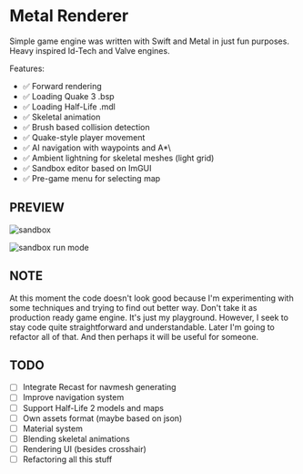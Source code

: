 #  Metal Renderer

Simple game engine was written with Swift and Metal in just fun purposes.
Heavy inspired Id-Tech and Valve engines.

Features:
- ✅ Forward rendering
- ✅ Loading Quake 3 .bsp
- ✅ Loading Half-Life .mdl
- ✅ Skeletal animation
- ✅ Brush based collision detection
- ✅ Quake-style player movement
- ✅ AI navigation with waypoints and A\*\
- ✅ Ambient lightning for skeletal meshes (light grid)
- ✅ Sandbox editor based on ImGUI
- ✅ Pre-game menu for selecting map

## PREVIEW
![sandbox](https://github.com/tanelxen/MetalRenderer/assets/14359330/5cbeddb3-7f99-4568-b650-dd690c2cf780)

![sandbox run mode](https://github.com/tanelxen/MetalRenderer/assets/14359330/1da49c3f-1fb2-4c72-86bb-cb0b4ead2da5)

## NOTE
At this moment the code doesn't look good because I'm experimenting with some techniques and trying to find out better way.
Don't take it as production ready game engine. It's just my playground. However, I seek to stay code quite straightforward and understandable.
Later I'm going to refactor all of that. And then perhaps it will be useful for someone.

## TODO
- [ ] Integrate Recast for navmesh generating
- [ ] Improve navigation system
- [ ] Support Half-Life 2 models and maps
- [ ] Own assets format (maybe based on json)
- [ ] Material system
- [ ] Blending skeletal animations
- [ ] Rendering UI (besides crosshair)
- [ ] Refactoring all this stuff
